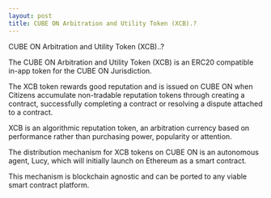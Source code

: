 ```yaml
---
layout: post
title: CUBE ON Arbitration and Utility Token (XCB).?
---
```



CUBE ON Arbitration and Utility Token (XCB)..?

The CUBE ON Arbitration and Utility Token (XCB) is an ERC20 compatible in-app token for the CUBE ON Jurisdiction.

The XCB token rewards good reputation and is issued on CUBE ON when Citizens accumulate non-tradable reputation tokens 
through creating a contract, successfully completing a contract or resolving a dispute attached to a contract. 

XCB is an algorithmic reputation token, an arbitration currency based on performance rather than purchasing power, 
popularity or attention. 

The distribution mechanism for XCB tokens on CUBE ON is an autonomous agent, Lucy, which will initially 
launch on Ethereum as a smart contract. 

This mechanism is blockchain agnostic and can be ported to any viable smart contract platform.
